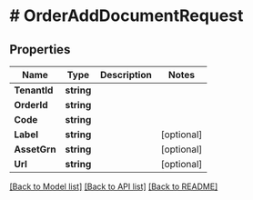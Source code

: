 # # OrderAddDocumentRequest


## Properties 


Name | Type | Description | Notes
------------ | ------------- | ------------- | -------------
**TenantId**| **string** |   |
**OrderId**| **string** |   |
**Code**| **string** |   |
**Label**| **string** |   | [optional]
**AssetGrn**| **string** |   | [optional]
**Url**| **string** |   | [optional]


[[Back to Model list]](../../README.md#models) [[Back to API list]](../../README.md#endpoints) [[Back to README]](../../README.md)

